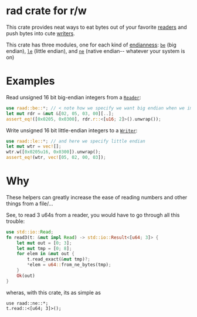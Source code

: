 # rad crate for r/w

This crate provides neat ways to eat bytes out of your favorite [readers](https://doc.rust-lang.org/std/io/trait.Read.html) and push bytes into cute [writers](https://doc.rust-lang.org/std/io/trait.Write.html).

This crate has three modules, one for each kind of [endianness](https://en.wikipedia.org/wiki/Endianness): [`be`](https://docs.rs/raad/latest/raad/be/index.html) (big endian), [`le`](https://docs.rs/raad/latest/raad/le/index.html) (little endian), and [`ne`](https://docs.rs/raad/latest/raad/ne/index.html) (native endian-- whatever your system is on)

# Examples

Read unsigned 16 bit big-endian integers from a [`Reader`](https://doc.rust-lang.org/std/io/trait.Read.html):

```rust
use raad::be::*; // < note how we specify we want big endian when we import the trait
let mut rdr = &mut &[02, 05, 03, 00][..];
assert_eq!([0x0205, 0x0300], rdr.r::<[u16; 2]>().unwrap());
```

Write unsigned 16 bit little-endian integers to a [`Writer`](https://doc.rust-lang.org/std/io/trait.Write.html):

```rust
use raad::le::*; // and here we specify little endian
let mut wtr = vec![];
wtr.w([0x0205u16, 0x0300]).unwrap();
assert_eq!(wtr, vec![05, 02, 00, 03]);
```

# Why

These helpers can greatly increase the ease of reading numbers and other things from a file/…

See, to read 3 u64s from a reader, you would have to go through all this trouble:

```rust
use std::io::Read;
fn read3(t: &mut impl Read) -> std::io::Result<[u64; 3]> {
    let mut out = [0; 3];
    let mut tmp = [0; 8];
    for elem in &mut out {
        t.read_exact(&mut tmp)?;
        *elem = u64::from_ne_bytes(tmp);
    }
    Ok(out)
}
```

wheras, with this crate, its as simple as

```rust,ignore
use raad::ne::*;
t.read::<[u64; 3]>();
```
